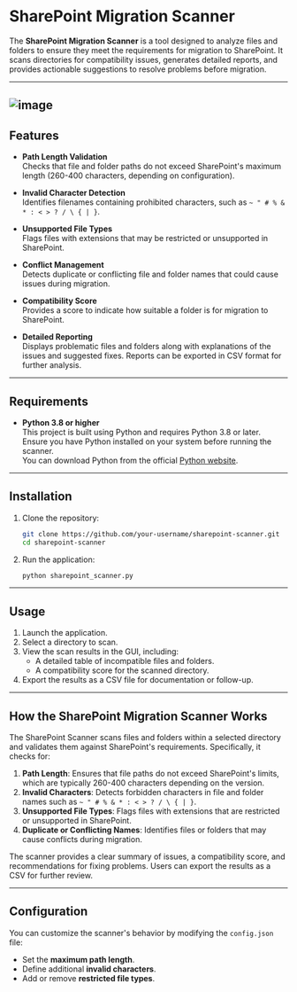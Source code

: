 # **SharePoint Migration Scanner**

The **SharePoint Migration Scanner** is a tool designed to analyze files and folders to ensure they meet the requirements for migration to SharePoint. It scans directories for compatibility issues, generates detailed reports, and provides actionable suggestions to resolve problems before migration.

---
![image](https://github.com/user-attachments/assets/d64eb9ed-b90d-4a01-ad43-bc6aef0b68e3)
---

## **Features**

- **Path Length Validation**  
  Checks that file and folder paths do not exceed SharePoint's maximum length (260-400 characters, depending on configuration).

- **Invalid Character Detection**  
  Identifies filenames containing prohibited characters, such as `~ " # % & * : < > ? / \ { | }`.

- **Unsupported File Types**  
  Flags files with extensions that may be restricted or unsupported in SharePoint.

- **Conflict Management**  
  Detects duplicate or conflicting file and folder names that could cause issues during migration.

- **Compatibility Score**  
  Provides a score to indicate how suitable a folder is for migration to SharePoint.

- **Detailed Reporting**  
  Displays problematic files and folders along with explanations of the issues and suggested fixes. Reports can be exported in CSV format for further analysis.

---

## **Requirements**

- **Python 3.8 or higher**  
  This project is built using Python and requires Python 3.8 or later. Ensure you have Python installed on your system before running the scanner.  
  You can download Python from the official [Python website](https://www.python.org/).

---

## **Installation**

1. Clone the repository:
   ```bash
   git clone https://github.com/your-username/sharepoint-scanner.git
   cd sharepoint-scanner

2. Run the application:
   ```bash
   python sharepoint_scanner.py

---

## **Usage**

1. Launch the application.
2. Select a directory to scan.
3. View the scan results in the GUI, including:
   - A detailed table of incompatible files and folders.
   - A compatibility score for the scanned directory.
4. Export the results as a CSV file for documentation or follow-up.

---

## **How the SharePoint Migration Scanner Works**

The SharePoint Scanner scans files and folders within a selected directory and validates them against SharePoint's requirements. Specifically, it checks for:

1. **Path Length**: Ensures that file paths do not exceed SharePoint's limits, which are typically 260-400 characters depending on the version.
2. **Invalid Characters**: Detects forbidden characters in file and folder names such as `~ " # % & * : < > ? / \ { | }`.
3. **Unsupported File Types**: Flags files with extensions that are restricted or unsupported in SharePoint.
4. **Duplicate or Conflicting Names**: Identifies files or folders that may cause conflicts during migration.

The scanner provides a clear summary of issues, a compatibility score, and recommendations for fixing problems. Users can export the results as a CSV for further review.

---

## **Configuration**

You can customize the scanner's behavior by modifying the `config.json` file:
- Set the **maximum path length**.
- Define additional **invalid characters**.
- Add or remove **restricted file types**.

